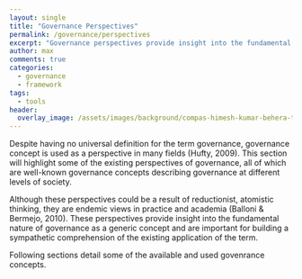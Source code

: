 ```yaml
---
layout: single
title: "Governance Perspectives"
permalink: /governance/perspectives
excerpt: "Governance perspectives provide insight into the fundamental nature of governance."
author: max
comments: true
categories:
  - governance
  - framework
tags:
  - tools
header:
  overlay_image: /assets/images/background/compas-himesh-kumar-behera-t11oyf1K8kA-unsplash.jpg
---
```


<style>
.page__hero--overlay p, .page__hero--overlay h1{
    background-color: rgba(240, 87, 66, 0.8);
    max-width: fit-content !important;
    border-radius: 25px;
    padding: 10px;
}
</style>

Despite having no universal definition for the term governance, governance concept is used as a perspective in many fields (Hufty, 2009). This section will highlight some of the existing perspectives of governance, all of which are well-known governance concepts describing governance at different levels of society.

Although these perspectives could be a result of reductionist, atomistic thinking, they are endemic views in practice and academia (Balloni & Bermejo, 2010). These perspectives provide insight into the fundamental nature of governance as a generic concept and are important for building a sympathetic comprehension of the existing application of the term.

Following sections detail some of the available and used govenrance concepts.
